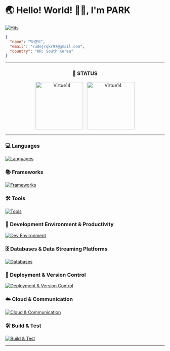 <h1 align="left">🌏 Hello! World! 👋🏻, I'm PARK </h1>

[![Hits](https://hits.seeyoufarm.com/api/count/incr/badge.svg?url=https%3A%2F%2Fgithub.com%2FVirtue14&count_bg=%23B1C978&title_bg=%23000000&icon=&icon_color=%23E7E7E7&title=%F0%9F%91%80++Today's+Visits+%2F+Total+Visits&edge_flat=false)](https://hits.seeyoufarm.com)

``` json
{ 
  "name": "박경덕",
  "email": "rudejrqkr97@gmail.com",
  "country": "KR: South Korea"
}
```

---

<div align="center">
  <h3>🚀 STATUS</h3>
  <img src="https://github-readme-stats.vercel.app/api?username=Virtue14&show_icons=true&locale=en&theme=radical" alt="Virtue14" style="height: 150px;" />&nbsp;&nbsp;
  <img src="https://github-readme-stats.vercel.app/api/top-langs?username=Virtue14&show_icons=true&locale=en&layout=compact&theme=dark" alt="Virtue14" style="height: 150px;" />
</div>

---

<h3 align="left">💻 Languages</h3>
<p align="left">
  <a href="https://skillicons.dev">
    <img src="https://skillicons.dev/icons?i=java,javascript" alt="Languages" />
  </a>
</p>

<h3 align="left">📚 Frameworks</h3>
<p align="left">
  <a href="https://skillicons.dev">
    <img src="https://skillicons.dev/icons?i=spring,vue" alt="Frameworks" />
  </a>
</p>

<h3 align="left">🛠️ Tools</h3>
<p align="left">
  <a href="https://skillicons.dev">
    <img src="https://skillicons.dev/icons?i=idea,vscode" alt="Tools" />
  </a>
</p>

<h3 align="left">🌟 Development Environment & Productivity</h3>
<p align="left">
  <a href="https://skillicons.dev">
    <img src="https://skillicons.dev/icons?i=linux,gradle" alt="Dev Environment" />
  </a>
</p>

<h3 align="left">🗄️ Databases & Data Streaming Platforms</h3>
<p align="left">
  <a href="https://skillicons.dev">
    <img src="https://skillicons.dev/icons?i=mysql,redis" alt="Databases" />
  </a>
</p>

<h3 align="left">🚀 Deployment & Version Control</h3>
<p align="left">
  <a href="https://skillicons.dev">
    <img src="https://skillicons.dev/icons?i=github,git,githubactions" alt="Deployment & Version Control" />
  </a>
</p>

<h3 align="left">☁️ Cloud & Communication</h3>
<p align="left">
  <a href="https://skillicons.dev">
    <img src="https://skillicons.dev/icons?i=aws,docker,kubernetes" alt="Cloud & Communication" />
  </a>
</p>

<h3 align="left">🛠️ Build & Test</h3>
<p align="left">
  <a href="https://skillicons.dev">
    <img src="https://skillicons.dev/icons?i=jenkins" alt="Build & Test" />
  </a>
</p>

---
